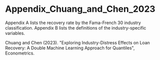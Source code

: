 # Appendix_Chuang_and_Chen_2023

Appendix A lists the recovery rate by the Fama-French 30 industry classification.
Appendix B lists the definitions of the industry-specific variables.

Chuang and Chen (2023). "Exploring Industry-Distress Effects on Loan Recovery: A Double Machine Learning Approach for Quantiles", Econometrics.
